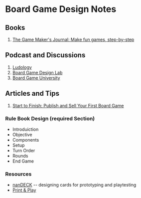 # Board Game Design Notes

## Books

1. [The Game Maker's Journal: Make fun games, step-by-step](https://www.amazon.com/Game-Makers-Journal-step-step/dp/1095980939/)

## Podcast and Discussions

1. [Ludology](https://ludology.libsyn.com/)
2. [Board Game Design Lab](https://www.boardgamedesignlab.com/bgdl-podcast/)
3. [Board Game University](http://boardgameuniversity.libsyn.com/)

## Articles and Tips

1. [Start to Finish: Publish and Sell Your First Board Game](https://brandonthegamedev.com/start-to-finish-publish-and-sell-your-first-board-game/)

### Rule Book Design (required Section)

- Introduiction
- Objective
- Components
- Setup
- Turn Order
- Rounds
- End Game

### Resources

- [nanDECK](http://www.nand.it/nandeck/) -- designing cards for prototyping and playtesting
- [Print & Play](https://www.printplaygames.com/)
